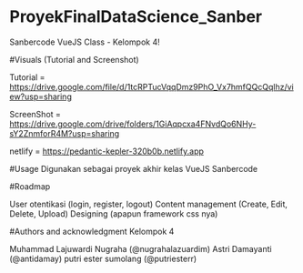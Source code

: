 # ProyekFinalDataScience_Sanber
 Sanbercode VueJS Class - Kelompok 4!
 
#Visuals (Tutorial and Screenshot)

Tutorial = https://drive.google.com/file/d/1tcRPTucVqqDmz9PhO_Vx7hmfQQcQqlhz/view?usp=sharing

ScreenShot = https://drive.google.com/drive/folders/1GiAqpcxa4FNvdQo6NHy-sY2ZnmforR4M?usp=sharing

netlify = https://pedantic-kepler-320b0b.netlify.app



#Usage
Digunakan sebagai proyek akhir kelas VueJS Sanbercode

#Roadmap

User otentikasi (login, register, logout)
Content management (Create, Edit, Delete, Upload)
Designing (apapun framework css nya)


#Authors and acknowledgment
Kelompok 4

Muhammad Lajuwardi Nugraha (@nugrahalazuardim)
Astri Damayanti (@antidamay)
putri ester sumolang (@putriesterr)
